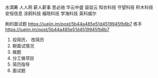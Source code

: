 水滴筹 人人网 薪人薪事 思必驰 华云中盛 袋鼠云
知衣科技  守望科技 积木科技  
安恒信息 涂鸦科技  福晓科技  学海科技
英科威尔

刷的面试题  https://juejin.im/post/5b44a485e51d4519945fb6b7
练手   https://juejin.im/post/5b44a485e51d4519945fb6b7  

1.   投简历， 改简历
2.   聊面试情况  
3.   做题
4.   分工做项目
5.   简历指导
6.   面试题
